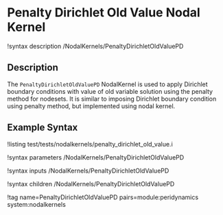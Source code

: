# Penalty Dirichlet Old Value Nodal Kernel

!syntax description /NodalKernels/PenaltyDirichletOldValuePD

## Description

The `PenaltyDirichletOldValuePD` NodalKernel is used to apply Dirichlet boundary conditions with value of old variable solution using the penalty method for nodesets. It is similar to imposing Dirichlet boundary condition using penalty method, but implemented using nodal kernel.

## Example Syntax

!listing test/tests/nodalkernels/penalty_dirichlet_old_value.i

!syntax parameters /NodalKernels/PenaltyDirichletOldValuePD

!syntax inputs /NodalKernels/PenaltyDirichletOldValuePD

!syntax children /NodalKernels/PenaltyDirichletOldValuePD

!tag name=PenaltyDirichletOldValuePD pairs=module:peridynamics system:nodalkernels
